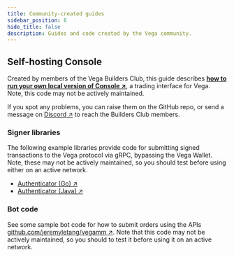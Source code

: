 ```yaml
---
title: Community-created guides
sidebar_position: 6
hide_title: false
description: Guides and code created by the Vega community.
---
```


## Self-hosting Console 
Created by members of the Vega Builders Club, this guide describes **[how to run your own local version of Console ↗](https://github.com/vega-builders-club/selfhosted-vega-console-doc/blob/main/console.md)**, a trading interface for Vega. Note, this code may not be actively maintained. 

If you spot any problems, you can raise them on the GitHub repo, or send a message on [Discord ↗](https://vega.xyz/discord) to reach the Builders Club members.

### Signer libraries 
The following example libraries provide code for submitting signed transactions to the Vega protocol via gRPC, bypassing the Vega Wallet. Note, these may not be actively maintained, so you should test before using either on an active network.

* [Authenticator (Go) ↗](https://github.com/MM0819/vega-protocol-auth-go)
* [Authenticator (Java) ↗](https://github.com/MM0819/vega-protocol-auth-java)

### Bot code
See some sample bot code for how to submit orders using the APIs [github.com/jeremyletang/vegamm ↗](https://github.com/jeremyletang/vegamm). Note that this code may not be actively maintained, so you should to test it before using it on an active network.